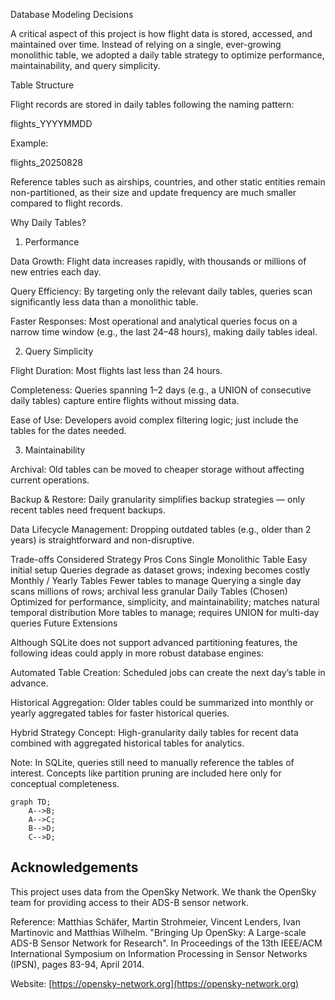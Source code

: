 Database Modeling Decisions

A critical aspect of this project is how flight data is stored, accessed, and maintained over time. Instead of relying on a single, ever-growing monolithic table, we adopted a daily table strategy to optimize performance, maintainability, and query simplicity.

Table Structure

Flight records are stored in daily tables following the naming pattern:

flights_YYYYMMDD


Example:

flights_20250828


Reference tables such as airships, countries, and other static entities remain non-partitioned, as their size and update frequency are much smaller compared to flight records.

Why Daily Tables?
1. Performance

Data Growth: Flight data increases rapidly, with thousands or millions of new entries each day.

Query Efficiency: By targeting only the relevant daily tables, queries scan significantly less data than a monolithic table.

Faster Responses: Most operational and analytical queries focus on a narrow time window (e.g., the last 24–48 hours), making daily tables ideal.

2. Query Simplicity

Flight Duration: Most flights last less than 24 hours.

Completeness: Queries spanning 1–2 days (e.g., a UNION of consecutive daily tables) capture entire flights without missing data.

Ease of Use: Developers avoid complex filtering logic; just include the tables for the dates needed.

3. Maintainability

Archival: Old tables can be moved to cheaper storage without affecting current operations.

Backup & Restore: Daily granularity simplifies backup strategies — only recent tables need frequent backups.

Data Lifecycle Management: Dropping outdated tables (e.g., older than 2 years) is straightforward and non-disruptive.

Trade-offs Considered
Strategy	Pros	Cons
Single Monolithic Table	Easy initial setup	Queries degrade as dataset grows; indexing becomes costly
Monthly / Yearly Tables	Fewer tables to manage	Querying a single day scans millions of rows; archival less granular
Daily Tables (Chosen)	Optimized for performance, simplicity, and maintainability; matches natural temporal distribution	More tables to manage; requires UNION for multi-day queries
Future Extensions

Although SQLite does not support advanced partitioning features, the following ideas could apply in more robust database engines:

Automated Table Creation: Scheduled jobs can create the next day’s table in advance.

Historical Aggregation: Older tables could be summarized into monthly or yearly aggregated tables for faster historical queries.

Hybrid Strategy Concept: High-granularity daily tables for recent data combined with aggregated historical tables for analytics.

Note: In SQLite, queries still need to manually reference the tables of interest. Concepts like partition pruning are included here only for conceptual completeness.
```mermaid
graph TD;
    A-->B;
    A-->C;
    B-->D;
    C-->D;
```


## Acknowledgements

This project uses data from the OpenSky Network. We thank the OpenSky team for providing access to their ADS-B sensor network.

Reference:
Matthias Schäfer, Martin Strohmeier, Vincent Lenders, Ivan Martinovic and Matthias Wilhelm.
"Bringing Up OpenSky: A Large-scale ADS-B Sensor Network for Research".
In Proceedings of the 13th IEEE/ACM International Symposium on Information Processing in Sensor Networks (IPSN), pages 83-94, April 2014.

Website: [https://opensky-network.org](https://opensky-network.org)
